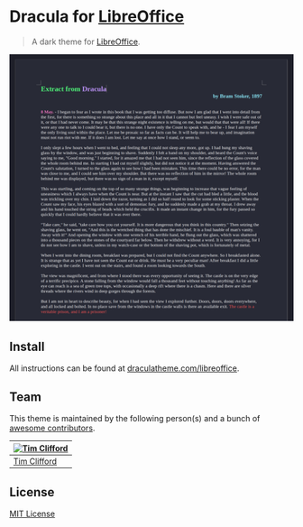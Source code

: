 # Dracula for [LibreOffice](https://www.libreoffice.org)

> A dark theme for [LibreOffice](https://www.libreoffice.org).

![Screenshot](./screenshot.png)

## Install

All instructions can be found at [draculatheme.com/libreoffice](https://draculatheme.com/libreoffice).

## Team

This theme is maintained by the following person(s) and a bunch of [awesome contributors](https://github.com/dracula/template/graphs/contributors).

[![Tim Clifford](https://github.com/tim-clifford.png?size=100)](https://github.com/tim-clifford) |
--- |
[Tim Clifford](https://github.com/tim-clifford) |

## License

[MIT License](./LICENSE)
